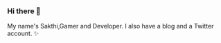 ### Hi there 👋

My name's Sakthi,Gamer and Developer. I also have a blog and a Twitter account. ✨

<!--
**ramdsr26/ramdsr26** is a ✨ _special_ ✨ repository because its `README.md` (this file) appears on your GitHub profile.

Here are some ideas to get you started:

- 🔭 I’m currently working on ...
- 🌱 I’m currently learning ...
- 👯 I’m looking to collaborate on ...
- 🤔 I’m looking for help with ...
- 💬 Ask me about ...
- 📫 How to reach me: ...
- 😄 Pronouns: ...
- ⚡ Fun fact: ...

If you're relying on the projects I maintain, consider donating to keep the development alive. ✨

If you have a question, feature suggestion, or a bug report, please open an issue in the corresponding repository. If you want to contact me personally about unrelated matters, message me on Twitter. Don't message me personally to ask for support on a project, create an issue instead. 🐛

Remember, open source is not commercial software development. The projects I share here are just tools I've built for myself to make my life better. Be mindful and respect the time that I (and every other contributor) provide to the community free of charge. 💜-->
